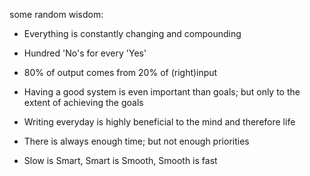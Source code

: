 some random wisdom:

- Everything is constantly changing and compounding

- Hundred 'No's for every 'Yes'

- 80% of output comes from 20% of (right)input

- Having a good system is even important than goals; but only to the extent of achieving the goals

- Writing everyday is highly beneficial to the mind and therefore life

- There is always enough time; but not enough priorities

- Slow is Smart, Smart is Smooth, Smooth is fast






